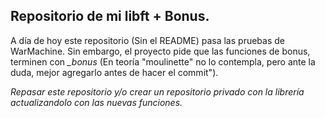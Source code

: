 ## Repositorio de mi libft + Bonus.

A día de hoy este repositorio (Sin el README) pasa las pruebas de WarMachine. 
Sin embargo, el proyecto pide que las funciones de bonus, terminen con *_bonus* (En teoría "moulinette" no lo contempla, pero ante la duda, mejor agregarlo antes de hacer el commit").


*Repasar este repositorio y/o crear un repositorio privado con la librería actualizandolo con las nuevas funciones.*
